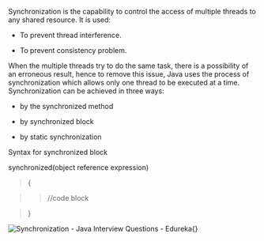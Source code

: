 Synchronization is the capability to control the access of multiple
threads to any shared resource. It is used:

- To prevent thread interference.

- To prevent consistency problem.

When the multiple threads try to do the same task, there is a
possibility of an erroneous result, hence to remove this issue, Java
uses the process of synchronization which allows only one thread to be
executed at a time. Synchronization can be achieved in three ways:

- by the synchronized method

- by synchronized block

- by static synchronization

Syntax for synchronized block

synchronized(object reference expression)

> {

> > //code block

> }

![Synchronization - Java Interview Questions -
Edureka](image75.png){}